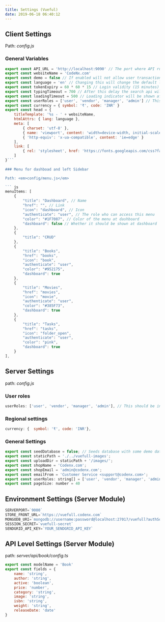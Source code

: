 ```yaml
---
title: Settings (Vueful)
date: 2019-06-18 06:40:12
---
```

## Client Settings

Path: <em>config.js</em> 

### General Variables

``` js
export const API_URL = 'http://localhost:9090' // The port where API runs
export const websiteName = 'CodeNx.com'
export const demo = false // If enabled will not allow user transactions
export const language = 'en' // Changing this will change the default language across the application
export const tokenExpiry = 60 * 60 * 15 // Login validity (15 minutes)
export const typingTimeout = 700 // After this delay the search api will be fired
export const loadingTimeout = 500 // Loading indicator will be shown after this delay
export const userRoles = ['user', 'vendor', 'manager', 'admin'] // This should be in ascending order of authority. e.g. In this case guest will not have access to any other role, where as admin will have the role of user+vendor+manager+admin
export const currency = { symbol: '₹', code: 'INR' }
export const head = {
    titleTemplate: '%s - ' + websiteName,
    htmlAttrs: { lang: language },
    meta: [
        { charset: 'utf-8' },
        { name: 'viewport', content: 'width=device-width, initial-scale=1, user-scalable=no' },
        { 'http-equiv': 'x-ua-compatible', content: 'ie=edge' }
    ],
    link: [
        { rel: 'stylesheet', href: 'https://fonts.googleapis.com/css?family=Oswald:300,400,500,700|Material+Icons' }
    ]
}```
  
### Menu for dashboad and left Sidebar

Path: <em>config/menu.js</em> 

``` js
menuItems: [
    {
        "title": "Dashboard", // Name
        "href": "", // Link
        "icon": "dashboard", // Icon
        "authenticate": "user", // The role who can access this menu
        "color": "#1F7087", // Color of the menu at dashboard
        "dashboard": false // Whether it should be shown at dashboard
    },
    {
        "title": "CRUD"
    },
    {
        "title": "Books",
        "href": "books",
        "icon": "book",
        "authenticate": "user",
        "color": "#952175",
        "dashboard": true
    },
    {
        "title": "Movies",
        "href": "movies",
        "icon": "movie",
        "authenticate": "user",
        "color": "#385F73",
        "dashboard": true
    },
    {
        "title": "Tasks",
        "href": "tasks",
        "icon": "folder_open",
        "authenticate": "user",
        "color": "pink",
        "dashboard": true
    }
],
```  

## Server Settings
path: <em>config.js</em>

### User roles
``` js 
userRoles: ['user', 'vendor', 'manager', 'admin'], // This should be in ascending order of authority. e.g. In this case guest will not have access to any other role, where as admin will have the role of guest+user+vendor+manager+admin
```

### Regional settings
``` js
currency: {  symbol: '₹', code: 'INR'},
```

### General Settings

``` js
export const seedDatabase = false; // Seeds database with some demo data when the database is empty
export const staticPath = './../vuefull-images';
export const uploadDir = staticPath + '/images/';
export const shopName = 'Codenx.com';
export const shopEmail = 'admin@codenx.com';
export const emailFrom = 'Customer Service <support@codenx.com>';
export const userRoles: string[] = ['user', 'vendor', 'manager', 'admin']; // This should be in ascending order of authority. e.g. In this case guest will not have access to any other role, where as admin will have the role of user+vendor+manager+admin // Used at auth.service.ts
export const pageSize: number = 40
```

## Environment Settings (Server Module)

``` js
SERVERPORT=`9000`
STORE_FRONT_URL=`https://vuefull.codenx.com`
MONGODB_URI=`mongodb://username:password@localhost:27017/vuefull?authSource=admin`
SESSION_SECRET=`vuefull-secret`
SENDGRID_API_KEY=`YOUR_SENDGRID_API_KEY`

``` 

## API Level Settings (Server Module)
path: <em>server/api/book/config.ts</em>
``` js
export const modelName = 'Book'
export const fields = {
    name: 'string',
    author: 'string',
    active: 'boolean',
    price: 'number',
    category: 'string',
    image: 'string',
    isbn: 'string',
    weight: 'string',
    releaseDate: 'date'
}
```
